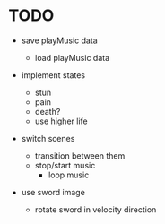 # TODO

- save playMusic data
	- load playMusic data

- implement states
	- stun
	- pain
	- death?
	- use higher life

- switch scenes
	- transition between them
	- stop/start music
		- loop music

- use sword image
	- rotate sword in velocity direction
